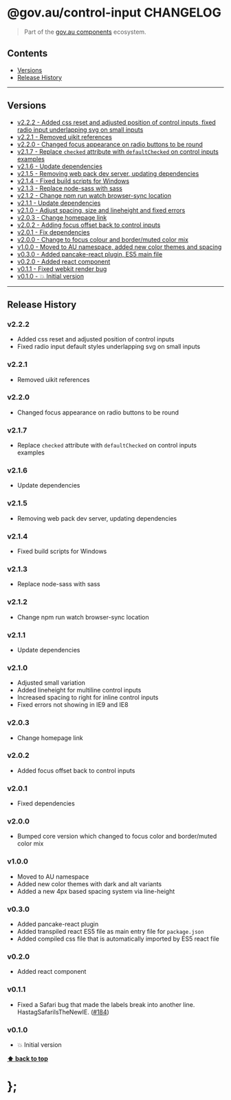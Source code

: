 @gov.au/control-input CHANGELOG
======================

> Part of the [gov.au components](https://github.com/govau/design-system-components/) ecosystem.


## Contents

* [Versions](#install)
* [Release History](#release-history)


----------------------------------------------------------------------------------------------------------------------------------------------------------------


## Versions

* [v2.2.2 - Added css reset and adjusted position of control inputs, fixed radio input underlapping svg on small inputs](#v222)
* [v2.2.1 - Removed uikit references](#v221)
* [v2.2.0 - Changed focus appearance on radio buttons to be round](#v220)
* [v2.1.7 - Replace `checked` attribute with `defaultChecked` on control inputs examples](#v217)
* [v2.1.6 - Update dependencies](#v216)
* [v2.1.5 - Removing web pack dev server, updating dependencies](#v215)
* [v2.1.4 - Fixed build scripts for Windows](#v214)
* [v2.1.3 - Replace node-sass with sass](#v213)
* [v2.1.2 - Change npm run watch browser-sync location](#v212)
* [v2.1.1 - Update dependencies](#v211)
* [v2.1.0 - Adjust spacing, size and lineheight and fixed errors](#v210)
* [v2.0.3 - Change homepage link](#v203)
* [v2.0.2 - Adding focus offset back to control inputs](#v202)
* [v2.0.1 - Fix dependencies](#v201)
* [v2.0.0 - Change to focus colour and border/muted color mix](#v200)
* [v1.0.0 - Moved to AU namespace, added new color themes and spacing](#v100)
* [v0.3.0 - Added pancake-react plugin, ES5 main file](#v030)
* [v0.2.0 - Added react component](#v020)
* [v0.1.1 - Fixed webkit render bug](#v011)
* [v0.1.0 - 💥 Initial version](#v010)


----------------------------------------------------------------------------------------------------------------------------------------------------------------


## Release History

### v2.2.2

- Added css reset and adjusted position of control inputs
- Fixed radio input default styles underlapping svg on small inputs

### v2.2.1

- Removed uikit references


### v2.2.0

- Changed focus appearance on radio buttons to be round


### v2.1.7

- Replace `checked` attribute with `defaultChecked` on control inputs examples


### v2.1.6

- Update dependencies


### v2.1.5

- Removing web pack dev server, updating dependencies


### v2.1.4 

- Fixed build scripts for Windows


### v2.1.3

- Replace node-sass with sass


### v2.1.2

- Change npm run watch browser-sync location


### v2.1.1

- Update dependencies


### v2.1.0

- Adjusted small variation
- Added lineheight for multiline control inputs
- Increased spacing to right for inline control inputs
- Fixed errors not showing in IE9 and IE8


### v2.0.3

- Change homepage link


### v2.0.2

- Added focus offset back to control inputs


### v2.0.1

- Fixed dependencies


### v2.0.0

- Bumped core version which changed to focus color and border/muted color mix


### v1.0.0

- Moved to AU namespace
- Added new color themes with dark and alt variants
- Added a new 4px based spacing system via line-height


### v0.3.0

- Added pancake-react plugin
- Added transpiled react ES5 file as main entry file for `package.json`
- Added compiled css file that is automatically imported by ES5 react file


### v0.2.0

- Added react component


### v0.1.1

- Fixed a Safari bug that made the labels break into another line. HastagSafariIsTheNewIE. ([#184](https://github.com/govau/design-system-components/issues/184))


### v0.1.0

- 💥 Initial version


**[⬆ back to top](#contents)**


# };
